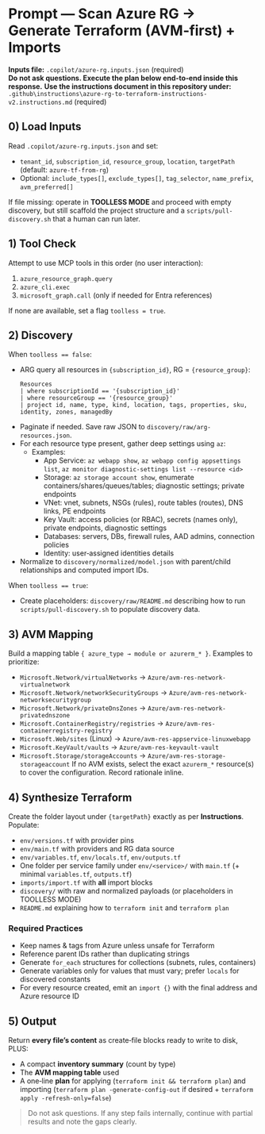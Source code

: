 # Prompt — **Scan Azure RG → Generate Terraform (AVM‑first) + Imports**
**Inputs file:** `.copilot/azure-rg.inputs.json` (required)  
**Do not ask questions. Execute the plan below end‑to‑end inside this response.**
**Use the instructions document in this repository under:** `.github\instructions\azure-rg-to-terraform-instructions-v2.instructions.md` (required)

## 0) Load Inputs
Read `.copilot/azure-rg.inputs.json` and set:
- `tenant_id`, `subscription_id`, `resource_group`, `location`, `targetPath` (default: `azure-tf-from-rg`)
- Optional: `include_types[]`, `exclude_types[]`, `tag_selector`, `name_prefix`, `avm_preferred[]`

If file missing: operate in **TOOLLESS MODE** and proceed with empty discovery, but still scaffold the project structure and a `scripts/pull-discovery.sh` that a human can run later.

## 1) Tool Check
Attempt to use MCP tools in this order (no user interaction):
1. `azure_resource_graph.query`
2. `azure_cli.exec`
3. `microsoft_graph.call` (only if needed for Entra references)

If none are available, set a flag `toolless = true`.

## 2) Discovery
When `toolless == false`:
- ARG query all resources in `{subscription_id}`, RG = `{resource_group}`:
  ```kusto
  Resources
  | where subscriptionId == '{subscription_id}'
  | where resourceGroup == '{resource_group}'
  | project id, name, type, kind, location, tags, properties, sku, identity, zones, managedBy
  ```
- Paginate if needed. Save raw JSON to `discovery/raw/arg-resources.json`.
- For each resource type present, gather deep settings using `az`:
  - Examples:  
    - App Service: `az webapp show`, `az webapp config appsettings list`, `az monitor diagnostic-settings list --resource <id>`  
    - Storage: `az storage account show`, enumerate containers/shares/queues/tables; diagnostic settings; private endpoints  
    - VNet: vnet, subnets, NSGs (rules), route tables (routes), DNS links, PE endpoints  
    - Key Vault: access policies (or RBAC), secrets (names only), private endpoints, diagnostic settings  
    - Databases: servers, DBs, firewall rules, AAD admins, connection policies  
    - Identity: user‑assigned identities details
- Normalize to `discovery/normalized/model.json` with parent/child relationships and computed import IDs.

When `toolless == true`:
- Create placeholders: `discovery/raw/README.md` describing how to run `scripts/pull-discovery.sh` to populate discovery data.

## 3) AVM Mapping
Build a mapping table `{ azure_type → module or azurerm_* }`. Examples to prioritize:
- `Microsoft.Network/virtualNetworks` → `Azure/avm-res-network-virtualnetwork`
- `Microsoft.Network/networkSecurityGroups` → `Azure/avm-res-network-networksecuritygroup`
- `Microsoft.Network/privateDnsZones` → `Azure/avm-res-network-privatednszone`
- `Microsoft.ContainerRegistry/registries` → `Azure/avm-res-containerregistry-registry`
- `Microsoft.Web/sites` (Linux) → `Azure/avm-res-appservice-linuxwebapp`
- `Microsoft.KeyVault/vaults` → `Azure/avm-res-keyvault-vault`
- `Microsoft.Storage/storageAccounts` → `Azure/avm-res-storage-storageaccount`
If no AVM exists, select the exact `azurerm_*` resource(s) to cover the configuration. Record rationale inline.

## 4) Synthesize Terraform
Create the folder layout under `{targetPath}` exactly as per **Instructions**. Populate:
- `env/versions.tf` with provider pins
- `env/main.tf` with providers and RG data source
- `env/variables.tf`, `env/locals.tf`, `env/outputs.tf`
- One folder per service family under `env/<service>/` with `main.tf` (+ minimal `variables.tf`, `outputs.tf`)
- `imports/import.tf` with **all** import blocks
- `discovery/` with raw and normalized payloads (or placeholders in TOOLLESS MODE)
- `README.md` explaining how to `terraform init` and `terraform plan`

### Required Practices
- Keep names & tags from Azure unless unsafe for Terraform
- Reference parent IDs rather than duplicating strings
- Generate `for_each` structures for collections (subnets, rules, containers)
- Generate variables only for values that must vary; prefer `locals` for discovered constants
- For every resource created, emit an `import {}` with the final address and Azure resource ID

## 5) Output
Return **every file’s content** as create‑file blocks ready to write to disk, PLUS:
- A compact **inventory summary** (count by type)
- The **AVM mapping table** used
- A one‑line **plan** for applying (`terraform init && terraform plan`) and importing (`terraform plan -generate-config-out` if desired + `terraform apply -refresh-only=false`)

> Do not ask questions. If any step fails internally, continue with partial results and note the gaps clearly.
